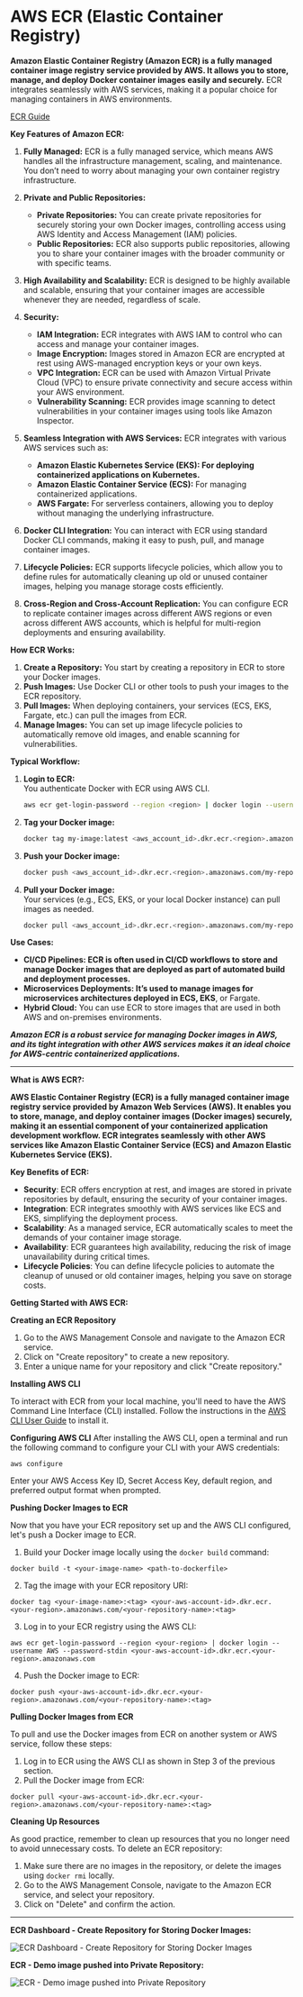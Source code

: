 # AWS ECR (Elastic Container Registry)

**Amazon Elastic Container Registry (Amazon ECR) is a fully managed container image registry service provided by AWS. It allows you to store, manage, and deploy Docker container images easily and securely.** ECR integrates seamlessly with AWS services, making it a popular choice for managing containers in AWS environments.

[ECR Guide](https://docs.aws.amazon.com/es_es/AmazonECR/latest/userguide/what-is-ecr.html)

**Key Features of Amazon ECR:**

1. **Fully Managed:**
   ECR is a fully managed service, which means AWS handles all the infrastructure management, scaling, and maintenance. You don’t need to worry about managing your own container registry infrastructure.

2. **Private and Public Repositories:**
   - **Private Repositories:** You can create private repositories for securely storing your own Docker images, controlling access using AWS Identity and Access Management (IAM) policies.
   - **Public Repositories:** ECR also supports public repositories, allowing you to share your container images with the broader community or with specific teams.

3. **High Availability and Scalability:**
   ECR is designed to be highly available and scalable, ensuring that your container images are accessible whenever they are needed, regardless of scale.

4. **Security:**
   - **IAM Integration:** ECR integrates with AWS IAM to control who can access and manage your container images.
   - **Image Encryption:** Images stored in Amazon ECR are encrypted at rest using AWS-managed encryption keys or your own keys.
   - **VPC Integration:** ECR can be used with Amazon Virtual Private Cloud (VPC) to ensure private connectivity and secure access within your AWS environment.
   - **Vulnerability Scanning:** ECR provides image scanning to detect vulnerabilities in your container images using tools like Amazon Inspector.

5. **Seamless Integration with AWS Services:**
   ECR integrates with various AWS services such as:
   - **Amazon Elastic Kubernetes Service (EKS): For deploying containerized applications on Kubernetes.**
   - **Amazon Elastic Container Service (ECS):** For managing containerized applications.
   - **AWS Fargate:** For serverless containers, allowing you to deploy without managing the underlying infrastructure.

6. **Docker CLI Integration:**
   You can interact with ECR using standard Docker CLI commands, making it easy to push, pull, and manage container images.

7. **Lifecycle Policies:**
   ECR supports lifecycle policies, which allow you to define rules for automatically cleaning up old or unused container images, helping you manage storage costs efficiently.

8. **Cross-Region and Cross-Account Replication:**
   You can configure ECR to replicate container images across different AWS regions or even across different AWS accounts, which is helpful for multi-region deployments and ensuring availability.

**How ECR Works:**

1. **Create a Repository:** You start by creating a repository in ECR to store your Docker images.
2. **Push Images:** Use Docker CLI or other tools to push your images to the ECR repository.
3. **Pull Images:** When deploying containers, your services (ECS, EKS, Fargate, etc.) can pull the images from ECR.
4. **Manage Images:** You can set up image lifecycle policies to automatically remove old images, and enable scanning for vulnerabilities.

**Typical Workflow:**

1. **Login to ECR:**  
   You authenticate Docker with ECR using AWS CLI.
   ```bash
   aws ecr get-login-password --region <region> | docker login --username AWS --password-stdin <aws_account_id>.dkr.ecr.<region>.amazonaws.com
   ```

2. **Tag your Docker image:**
   ```bash
   docker tag my-image:latest <aws_account_id>.dkr.ecr.<region>.amazonaws.com/my-repository:latest
   ```

3. **Push your Docker image:**
   ```bash
   docker push <aws_account_id>.dkr.ecr.<region>.amazonaws.com/my-repository:latest
   ```

4. **Pull your Docker image:**  
   Your services (e.g., ECS, EKS, or your local Docker instance) can pull images as needed.
   ```bash
   docker pull <aws_account_id>.dkr.ecr.<region>.amazonaws.com/my-repository:latest
   ```

**Use Cases:**

- **CI/CD Pipelines: ECR is often used in CI/CD workflows to store and manage Docker images that are deployed as part of automated build and deployment processes.**
- **Microservices Deployments: It’s used to manage images for microservices architectures deployed in ECS, EKS**, or Fargate.
- **Hybrid Cloud:** You can use ECR to store images that are used in both AWS and on-premises environments.

***Amazon ECR is a robust service for managing Docker images in AWS, and its tight integration with other AWS services makes it an ideal choice for AWS-centric containerized applications.***

---
**What is AWS ECR?:**

**AWS Elastic Container Registry (ECR) is a fully managed container image registry service provided by Amazon Web Services (AWS). It enables you to store, manage, and deploy container images (Docker images) securely, making it an essential component of your containerized application development workflow. ECR integrates seamlessly with other AWS services like Amazon Elastic Container Service (ECS) and Amazon Elastic Kubernetes Service (EKS).**

**Key Benefits of ECR:**

- **Security**: ECR offers encryption at rest, and images are stored in private repositories by default, ensuring the security of your container images.
- **Integration**: ECR integrates smoothly with AWS services like ECS and EKS, simplifying the deployment process.
- **Scalability**: As a managed service, ECR automatically scales to meet the demands of your container image storage.
- **Availability**: ECR guarantees high availability, reducing the risk of image unavailability during critical times.
- **Lifecycle Policies**: You can define lifecycle policies to automate the cleanup of unused or old container images, helping you save on storage costs.

**Getting Started with AWS ECR:**

**Creating an ECR Repository**

1. Go to the AWS Management Console and navigate to the Amazon ECR service.
2. Click on "Create repository" to create a new repository.
3. Enter a unique name for your repository and click "Create repository."

**Installing AWS CLI**

To interact with ECR from your local machine, you'll need to have the AWS Command Line Interface (CLI) installed. Follow the instructions in the [AWS CLI User Guide](https://docs.aws.amazon.com/cli/latest/userguide/cli-configure-quickstart.html) to install it.

**Configuring AWS CLI**
After installing the AWS CLI, open a terminal and run the following command to configure your CLI with your AWS credentials:

```
aws configure
```

Enter your AWS Access Key ID, Secret Access Key, default region, and preferred output format when prompted.

**Pushing Docker Images to ECR**

Now that you have your ECR repository set up and the AWS CLI configured, let's push a Docker image to ECR.

1. Build your Docker image locally using the `docker build` command:

```
docker build -t <your-image-name> <path-to-dockerfile>
```

2. Tag the image with your ECR repository URI:

```
docker tag <your-image-name>:<tag> <your-aws-account-id>.dkr.ecr.<your-region>.amazonaws.com/<your-repository-name>:<tag>
```

3. Log in to your ECR registry using the AWS CLI:

```
aws ecr get-login-password --region <your-region> | docker login --username AWS --password-stdin <your-aws-account-id>.dkr.ecr.<your-region>.amazonaws.com
```

4. Push the Docker image to ECR:

```
docker push <your-aws-account-id>.dkr.ecr.<your-region>.amazonaws.com/<your-repository-name>:<tag>
```

**Pulling Docker Images from ECR**

To pull and use the Docker images from ECR on another system or AWS service, follow these steps:

1. Log in to ECR using the AWS CLI as shown in Step 3 of the previous section.
2. Pull the Docker image from ECR:

```
docker pull <your-aws-account-id>.dkr.ecr.<your-region>.amazonaws.com/<your-repository-name>:<tag>
```

**Cleaning Up Resources**

As good practice, remember to clean up resources that you no longer need to avoid unnecessary costs. To delete an ECR repository:

1. Make sure there are no images in the repository, or delete the images using `docker rmi` locally.
2. Go to the AWS Management Console, navigate to the Amazon ECR service, and select your repository.
3. Click on "Delete" and confirm the action.



---
**ECR Dashboard - Create Repository for Storing Docker Images:**

![ECR Dashboard - Create Repository for Storing Docker Images](./img/0_ecr_create_repo_for_storing_docker_images.png)

**ECR - Demo image pushed into Private Repository:**

![ECR - Demo image pushed into Private Repository](./img/1_ecr_demo_image_pushed_into_private_repo.png)